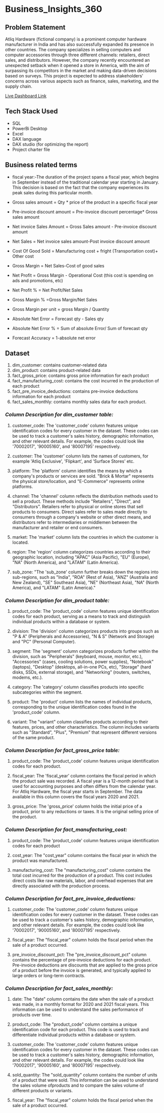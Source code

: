 # Business_Insights_360

## Problem Statement 
Atliq Hardware (fictional company) is a prominent computer hardware manufacturer in India and has also successfully expanded its presence in other countries. The company specializes in selling computers and computer accessories through three different channels: retailers, direct sales, and distributors. However, the company recently encountered an unexpected setback when it opened a store in America, with the aim of surpassing its competitors in the market and making data-driven decisions based on surveys. This project is expected to address stakeholders' concerns across various aspects such as finance, sales, marketing, and the supply chain.

[Live Dashboard Link](https://www.novypro.com/project/nikhil-rane--2)

## Tech Stack Used 
- SQL
- PowerBi Desktop
- Excel
- DAX language
- DAX studio (for optimizing the report)
- Project charter file

## Business related terms
- fiscal year:-The duration of the project spans a fiscal year, which begins in September instead of the traditional calendar year starting in January. 
               This decision is based on the fact that the company experiences its peak sales during this particular month.

- Gross sales amount = Qty * price of the product in a specific fiscal year 

- Pre-invoice discount amount = Pre-invoice discount percentage* Gross sales amount 

- Net invoice Sales Amount = Gross Sales amount - Pre-invoice discount amount 

- Net Sales = Net invoice sales amount-Post invoice discount amount 

- Cost Of Good Sold = Manufacturing cost + fright (Transportation cost)+ Other cost 

- Gross Margin = Net Sales-Cost of good sales 

- Net Profit = Gross Margin - Operational Cost (this cost is spending on ads and promotions, etc)

- Net Profit % = Net Profit/Net Sales 

- Gross Margin % =Gross Margin/Net Sales 

- Gross Margin per unit = gross Margin / Quantity 

- Absolute Net Error = Forecast qty - Sales qty

- Absolute Net Error % = Sum of absolute Error/ Sum of forecast qty

- Forecast Accuracy = 1-absolute net error 

## Dataset 

1. dim_customer: contains customer-related data
2. dim_product: contains product-related data
3. fact_gross_price: contains gross price information for each product
4. fact_manufacturing_cost: contains the cost incurred in the production of each product
5. fact_pre_invoice_deductions: contains pre-invoice deductions information for each product
6. fact_sales_monthly: contains monthly sales data for each product.



### ***Column Description for dim_customer table:***
1. customer_code: The 'customer_code' column features unique identification codes for every customer in the dataset. These codes can be used to track a customer's sales 		    history, demographic information, and other relevant details. For example, the codes could look like '70002017', '90005160', and '80007195' respectively.

2. customer: The 'customer' column lists the names of customers, for example 'Atliq Exclusive', 'Flipkart', and 'Surface Stores' etc.

3. platform: The 'platform' column identifies the means by which a company's products or services are sold. "Brick & Mortar" represents the physical store/location, and 			"E-Commerce" represents online platforms.

4. channel: The 'channel' column reflects the distribution methods used to sell a product. These methods include "Retailers", "Direct", and "Distributors". Retailers 				 refer to physical or online stores that sell products to consumers. Direct sales refer to sales made directly to consumers through a company's website or other direct      means, and distributors refer to intermediaries or middlemen between the manufacturer and retailer or end consumers.

5. market: The 'market' column lists the countries in which the customer is located.

6. region: The 'region' column categorizes countries according to their geographic location, including "APAC" (Asia Pacific), "EU" (Europe), "NA" (North America), and 			    "LATAM" (Latin America).

7. sub_zone: "The 'sub_zone' column further breaks down the regions into sub-regions, such as "India", "ROA" (Rest of Asia), "ANZ" (Australia and New Zealand), "SE" 				    Southeast Asia), "NE" (Northeast Asia), "NA" (North America), and "LATAM" (Latin America)."




### ***Column Description for dim_product table:***
1. product_code: The 'product_code' column features unique identification codes for each product, serving as a means to track and distinguish individual products within a 		 database or system.

2. division: The 'division' column categorizes products into groups such as "P & A" (Peripherals and Accessories), "N & S" (Network and Storage) and "PC" (Personal 				    Computer).

3. segment: The 'segment' column categorizes products further within the division, such as "Peripherals" (keyboard, mouse, monitor, etc.), "Accessories" (cases, cooling 			 solutions, power supplies), "Notebook" (laptops), "Desktop" (desktops, all-in-one PCs, etc), "Storage" (hard disks, SSDs, external storage), and "Networking" (routers,      switches, modems, etc.).

4. category: The 'category' column classifies products into specific subcategories within the segment.

5. product: The 'product' column lists the names of individual products, corresponding to the unique identification codes found in the 'product_code' column.

6. variant: The "variant" column classifies products according to their features, prices, and other characteristics. The column includes variants such as "Standard", 				"Plus", "Premium" that represent different versions of the same product.





### ***Column Description for fact_gross_price table:***
1. product_code: The 'product_code' column features unique identification codes for each product.

2. fiscal_year: The 'fiscal_year' column contains the fiscal period in which the product sale was recorded. A fiscal year is a 12-month period that is used for accounting 		 purposes and often differs from the calendar year. For Atliq Hardware, the fiscal year starts in September. The data available in this column covers the 				fiscal      years 2020 and 2021.

3. gross_price: The 'gross_price' column holds the initial price of a product, prior to any reductions or taxes. It is the original selling price of the product.





### ***Column Description for fact_manufacturing_cost:***
1. product_code: The 'product_code' column features unique identification codes for each product

2. cost_year: The "cost_year" column contains the fiscal year in which the product was manufactured.

3. manufacturing_cost: The "manufacturing_cost" column contains the total cost incurred for the production of a product. This cost includes direct costs like
   raw materials, labor, and overhead expenses that are directly associated with the production process.




### ***Column Description for fact_pre_invoice_deductions:***
1. customer_code: The 'customer_code' column features unique identification codes for every customer in the dataset. These codes can be used to track a customer's sales 			 history, demographic information, and other relevant details. For example, the codes could look like '70002017', '90005160', and '80007195' respectively.

2. fiscal_year: The "fiscal_year" column holds the fiscal period when the sale of a product occurred.

3. pre_invoice_discount_pct: The "pre_invoice_discount_pct" column contains the percentage of pre-invoice deductions for each product. Pre-invoice deductions are 
   discounts that are applied to the gross price of a product before the invoice is generated, and typically applied to large orders or 							     long-term            contracts.





### ***Column Description for fact_sales_monthly:***
1. date: The "date" column contains the date when the sale of a product was made, in a monthly format for 2020 and 2021 fiscal years. This information can be used
   to understand the sales performance of products over time.

2. product_code: The "product_code" column contains a unique identification code for each product. This code is used to track and differentiate individual 
   products within a database or system.

3. customer_code: The 'customer_code' column features unique identification codes for every customer in the dataset. These codes can be used to track a customer's sales 			 history, demographic information, and other relevant details. For example, the codes could look like '70002017', '90005160', and '80007195' respectively.

4. sold_quantity: The "sold_quantity" column contains the number of units of a product that were sold. This information can be used to understand the sales volume              ofproducts and to compare the sales volume of different products or variants.

5. fiscal_year: The "fiscal_year" column holds the fiscal period when the sale of a product occurred.



